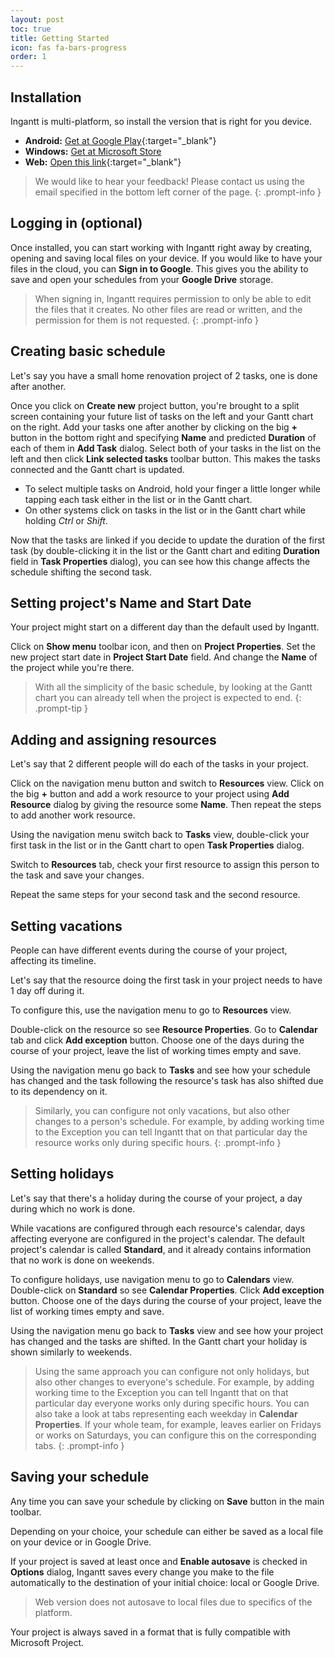 ```yaml
---
layout: post
toc: true
title: Getting Started
icon: fas fa-bars-progress
order: 1
---
```


## Installation

Ingantt is multi-platform, so install the version that is right for you device.

- **Android:** [Get at Google Play](https://play.google.com/store/apps/details?id=com.ingantt_development.ingantt){:target="_blank"}
- **Windows:** [Get at Microsoft Store](ms-windows-store://pdp/?productid=9NHQ26QV09F6)
- **Web:** [Open this link](https://web.ingantt.com){:target="_blank"}

> We would like to hear your feedback! Please contact us using the email specified in the bottom left corner of the page.
{: .prompt-info }

## Logging in (optional)

Once installed, you can start working with Ingantt right away by creating, opening and saving local files on your device. If you would like to have your files in the cloud, you can **Sign in to Google**. This gives you the ability to save and open your schedules from your **Google Drive** storage.

> When signing in, Ingantt requires permission to only be able to edit the files that it creates. No other files are read or written, and the permission for them is not requested.
{: .prompt-info }

## Creating basic schedule

Let's say you have a small home renovation project of 2 tasks, one is done after another.

Once you click on **Create new** project button, you're brought to a split screen containing your future list of tasks on the left and your Gantt chart on the right. Add your tasks one after another by clicking on the big **+** button in the bottom right and specifying **Name** and predicted **Duration** of each of them in **Add Task** dialog. Select both of your tasks in the list on the left and then click **Link selected tasks** toolbar button. This makes the tasks connected and the Gantt chart is updated.

- To select multiple tasks on Android, hold your finger a little longer while tapping each task either in the list or in the Gantt chart.
- On other systems click on tasks in the list or in the Gantt chart while holding _Ctrl_ or _Shift_.

Now that the tasks are linked if you decide to update the duration of the first task (by double-clicking it in the list or the Gantt chart and editing **Duration** field in **Task Properties** dialog), you can see how this change affects the schedule shifting the second task.

## Setting project's Name and Start Date

Your project might start on a different day than the default used by Ingantt.

Click on **Show menu** toolbar icon, and then on **Project Properties**. Set the new project start date in **Project Start Date** field. And change the **Name** of the project while you're there.

> With all the simplicity of the basic schedule, by looking at the Gantt chart you can already tell when the project is expected to end.
{: .prompt-tip }

## Adding and assigning resources

Let's say that 2 different people will do each of the tasks in your project.

Click on the navigation menu button and switch to **Resources** view. Click on the big **+** button and add a work resource to your project using **Add Resource** dialog by giving the resource some **Name**. Then repeat the steps to add another work resource.

Using the navigation menu switch back to **Tasks** view, double-click your first task in the list or in the Gantt chart to open **Task Properties** dialog.

Switch to **Resources** tab, check your first resource to assign this person to the task and save your changes.

Repeat the same steps for your second task and the second resource.

## Setting vacations

People can have different events during the course of your project, affecting its timeline.

Let's say that the resource doing the first task in your project needs to have 1 day off during it.

To configure this, use the navigation menu to go to **Resources** view.

Double-click on the resource so see **Resource Properties**. Go to **Calendar** tab and click **Add exception** button. Choose one of the days during the course of your project, leave the list of working times empty and save.

Using the navigation menu go back to **Tasks** and see how your schedule has changed and the task following the resource's task has also shifted due to its dependency on it.

> Similarly, you can configure not only vacations, but also other changes to a person's schedule. For example, by adding working time to the Exception you can tell Ingantt that on that particular day the resource works only during specific hours.
{: .prompt-info }

## Setting holidays

Let's say that there's a holiday during the course of your project, a day during which no work is done.

While vacations are configured through each resource's calendar, days affecting everyone are configured in the project's calendar. The default project's calendar is called **Standard**, and it already contains information that no work is done on weekends.

To configure holidays, use navigation menu to go to **Calendars** view. Double-click on **Standard** so see **Calendar Properties**. Click **Add exception** button. Choose one of the days during the course of your project, leave the list of working times empty and save.

Using the navigation menu go back to **Tasks** view and see how your project has changed and the tasks are shifted. In the Gantt chart your holiday is shown similarly to weekends.

> Using the same approach you can configure not only holidays, but also other changes to everyone's schedule. For example, by adding working time to the Exception you can tell Ingantt that on that particular day everyone works only during specific hours. You can also take a look at tabs representing each weekday in **Calendar Properties**. If your whole team, for example, leaves earlier on Fridays or works on Saturdays, you can configure this on the corresponding tabs.
{: .prompt-info }

## Saving your schedule

Any time you can save your schedule by clicking on **Save** button in the main toolbar.

Depending on your choice, your schedule can either be saved as a local file on your device or in Google Drive.

If your project is saved at least once and **Enable autosave** is checked in **Options** dialog, Ingantt saves every change you make to the file automatically to the destination of your initial choice: local or Google Drive.

> Web version does not autosave to local files due to specifics of the platform.

Your project is always saved in a format that is fully compatible with Microsoft Project.
